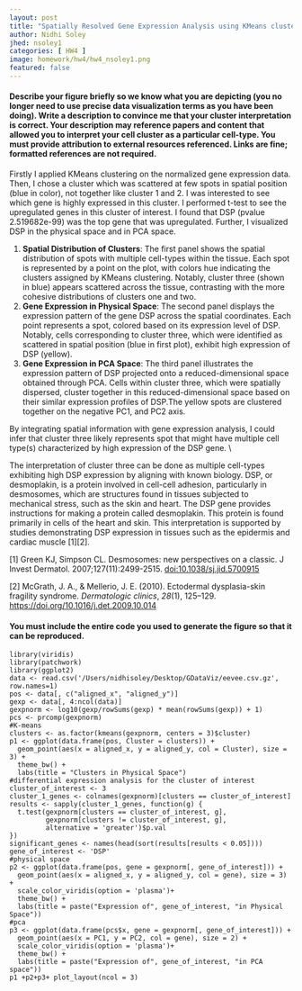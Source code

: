 ```yaml
---
layout: post
title: "Spatially Resolved Gene Expression Analysis using KMeans clustering"
author: Nidhi Soley
jhed: nsoley1
categories: [ HW4 ]
image: homework/hw4/hw4_nsoley1.png
featured: false
---
```


#### Describe your figure briefly so we know what you are depicting (you no longer need to use precise data visualization terms as you have been doing). Write a description to convince me that your cluster interpretation is correct. Your description may reference papers and content that allowed you to interpret your cell cluster as a particular cell-type. You must provide attribution to external resources referenced. Links are fine; formatted references are not required.

Firstly I applied KMeans clustering on the normalized gene expression data. Then, I chose a cluster which was scattered at few spots in spatial position (blue in color), not together like cluster 1 and 2. I was interested to see which gene is highly expressed in this cluster. I performed t-test to see the upregulated genes in this cluster of interest. I found that DSP (pvalue 2.519682e-99) was the top gene that was upregulated. Further, I visualized DSP in the physical space and in PCA space.

1.  **Spatial Distribution of Clusters**: The first panel shows the spatial distribution of spots with multiple cell-types within the tissue. Each spot is represented by a point on the plot, with colors hue indicating the clusters assigned by KMeans clustering. Notably, cluster three (shown in blue) appears scattered across the tissue, contrasting with the more cohesive distributions of clusters one and two.
2.  **Gene Expression in Physical Space**: The second panel displays the expression pattern of the gene DSP across the spatial coordinates. Each point represents a spot, colored based on its expression level of DSP. Notably, cells corresponding to cluster three, which were identified as scattered in spatial position (blue in first plot), exhibit high expression of DSP (yellow).
3.  **Gene Expression in PCA Space**: The third panel illustrates the expression pattern of DSP projected onto a reduced-dimensional space obtained through PCA. Cells within cluster three, which were spatially dispersed, cluster together in this reduced-dimensional space based on their similar expression profiles of DSP.The yellow spots are clustered together on the negative PC1, and PC2 axis.

By integrating spatial information with gene expression analysis, I could infer that cluster three likely represents spot that might have multiple cell type(s) characterized by high expression of the DSP gene. \

The interpretation of cluster three can be done as multiple cell-types exhibiting high DSP expression by aligning with known biology. DSP, or desmoplakin, is a protein involved in cell-cell adhesion, particularly in desmosomes, which are structures found in tissues subjected to mechanical stress, such as the skin and heart. The DSP gene provides instructions for making a protein called desmoplakin. This protein is found primarily in cells of the heart and skin. This interpretation is supported by studies demonstrating DSP expression in tissues such as the epidermis and cardiac muscle [1][2].

[1] Green KJ, Simpson CL. Desmosomes: new perspectives on a classic. J Invest Dermatol. 2007;127(11):2499-2515. <doi:10.1038/sj.jid.5700915>

[2] McGrath, J. A., & Mellerio, J. E. (2010). Ectodermal dysplasia-skin fragility syndrome. *Dermatologic clinics*, *28*(1), 125–129. <https://doi.org/10.1016/j.det.2009.10.014>

#### You must include the entire code you used to generate the figure so that it can be reproduced.

```{r}
library(viridis)
library(patchwork)
library(ggplot2)
data <- read.csv('/Users/nidhisoley/Desktop/GDataViz/eevee.csv.gz', row.names=1)
pos <- data[, c("aligned_x", "aligned_y")]
gexp <- data[, 4:ncol(data)]
gexpnorm <- log10(gexp/rowSums(gexp) * mean(rowSums(gexp)) + 1)
pcs <- prcomp(gexpnorm)
#K-means
clusters <- as.factor(kmeans(gexpnorm, centers = 3)$cluster)
p1 <- ggplot(data.frame(pos, Cluster = clusters)) + 
  geom_point(aes(x = aligned_x, y = aligned_y, col = Cluster), size = 3) + 
  theme_bw() +
  labs(title = "Clusters in Physical Space")
#differential expression analysis for the cluster of interest
cluster_of_interest <- 3
cluster_1_genes <- colnames(gexpnorm)[clusters == cluster_of_interest]
results <- sapply(cluster_1_genes, function(g) {
  t.test(gexpnorm[clusters == cluster_of_interest, g],
         gexpnorm[clusters != cluster_of_interest, g],
         alternative = 'greater')$p.val
})
significant_genes <- names(head(sort(results[results < 0.05])))
gene_of_interest <- 'DSP'
#physical space
p2 <- ggplot(data.frame(pos, gene = gexpnorm[, gene_of_interest])) +
  geom_point(aes(x = aligned_x, y = aligned_y, col = gene), size = 3) +
  scale_color_viridis(option = 'plasma')+
  theme_bw() +
  labs(title = paste("Expression of", gene_of_interest, "in Physical Space"))
#pca
p3 <- ggplot(data.frame(pcs$x, gene = gexpnorm[, gene_of_interest])) +
  geom_point(aes(x = PC1, y = PC2, col = gene), size = 2) +
  scale_color_viridis(option = 'plasma')+
  theme_bw() +
  labs(title = paste("Expression of", gene_of_interest, "in PCA space"))
p1 +p2+p3+ plot_layout(ncol = 3)
```
